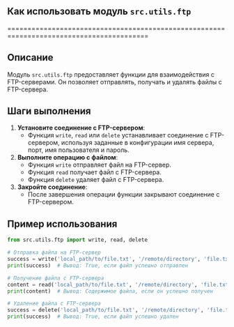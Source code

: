 ## Как использовать модуль `src.utils.ftp`
=========================================================================================

Описание
-------------------------
Модуль `src.utils.ftp` предоставляет функции для взаимодействия с FTP-серверами. Он позволяет отправлять, получать и удалять файлы с FTP-сервера.

Шаги выполнения
-------------------------
1. **Установите соединение с FTP-сервером**:
   - Функция `write`, `read` или `delete` устанавливает соединение с FTP-сервером, используя заданные в конфигурации имя сервера, порт, имя пользователя и пароль.
2. **Выполните операцию с файлом**:
   - Функция `write` отправляет файл на FTP-сервер.
   - Функция `read` получает файл с FTP-сервера.
   - Функция `delete` удаляет файл с FTP-сервера.
3. **Закройте соединение**:
   - После завершения операции функции закрывают соединение с FTP-сервером.

Пример использования
-------------------------

```python
from src.utils.ftp import write, read, delete

# Отправка файла на FTP-сервер
success = write('local_path/to/file.txt', '/remote/directory', 'file.txt')
print(success)  # Вывод: True, если файл успешно отправлен

# Получение файла с FTP-сервера
content = read('local_path/to/file.txt', '/remote/directory', 'file.txt')
print(content)  # Вывод: Содержимое файла, если он успешно получен

# Удаление файла с FTP-сервера
success = delete('local_path/to/file.txt', '/remote/directory', 'file.txt')
print(success)  # Вывод: True, если файл успешно удален
```